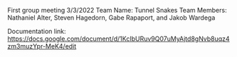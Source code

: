 First group meeting 3/3/2022
Team Name: Tunnel Snakes
Team Members: Nathaniel Alter, Steven Hagedorn, Gabe Rapaport, and Jakob Wardega

Documentation link: https://docs.google.com/document/d/1KcIbURuv9Q07uMyAjtd8gNvb8uqz4zm3muzYpr-MeK4/edit 
